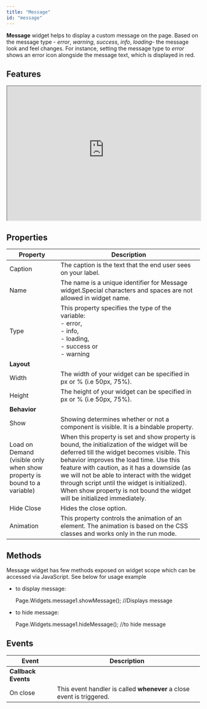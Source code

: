 ```yaml
---
title: "Message"
id: "message"
---
```


**Message** widget helps to display a custom message on the page. Based on the message type - _error_, _warning_, _success_, _info_, _loading_- the message look and feel changes. For instance, setting the message type to _error_ shows an error icon alongside the message text, which is displayed in red.

## Features

<iframe width="100%" height="350" style="background-color: snow;" allowtransparency="true" src="https://apps.wavemakeronline.com/documentation_snippets/#/Messages">Messages</iframe>

## Properties

| **Property** | **Description** |
| --- | --- |
| Caption | The caption is the text that the end user sees on your label. |
| Name | The name is a unique identifier for Message widget.Special characters and spaces are not allowed in widget name. |
| Type | This property specifies the type of the variable: <br> - error, <br> - info, <br> - loading, <br> - success or <br> - warning <br> |
| **Layout** |
| Width | The width of your widget can be specified in px or % (i.e 50px, 75%). |
| Height | The height of your widget can be specified in px or % (i.e 50px, 75%). |
| **Behavior** |
| Show | Showing determines whether or not a component is visible. It is a bindable property. |
| Load on Demand (visible only when show property is bound to a variable) | When this property is set and show property is bound, the initialization of the widget will be deferred till the widget becomes visible. This behavior improves the load time. Use this feature with caution, as it has a downside (as we will not be able to interact with the widget through script until the widget is initialized). When show property is not bound the widget will be initialized immediately. |
| Hide Close | Hides the close option. |
| Animation | This property controls the animation of an element. The animation is based on the CSS classes and works only in the run mode. |

## Methods

Message widget has few methods exposed on widget scope which can be accessed via JavaScript. See below for usage example

- to display message:
    
    Page.Widgets.message1.showMessage(); //Displays message
    
- to hide message:
    
    Page.Widgets.message1.hideMessage(); //to hide message
    

## Events

| **Event** | Description |
| --- | --- |
| **Callback Events** |
| On close | This event handler is called **whenever** a close event is triggered. |

